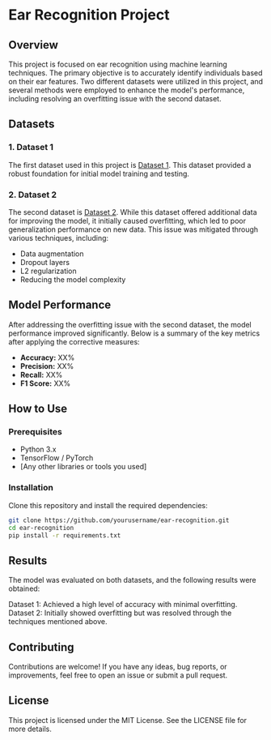 # Ear Recognition Project

## Overview
This project is focused on ear recognition using machine learning techniques. The primary objective is to accurately identify individuals based on their ear features. Two different datasets were utilized in this project, and several methods were employed to enhance the model's performance, including resolving an overfitting issue with the second dataset.

## Datasets

### 1. Dataset 1
The first dataset used in this project is [Dataset 1](https://www.kaggle.com/datasets/omarhatif/datasets-for-ear-detection-and-recognition?select=ear+recognition+datasets). This dataset provided a robust foundation for initial model training and testing.

### 2. Dataset 2
The second dataset is [Dataset 2](https://www.kaggle.com/datasets/coopermini/uerc2023?select=split). While this dataset offered additional data for improving the model, it initially caused overfitting, which led to poor generalization performance on new data. This issue was mitigated through various techniques, including:

- Data augmentation
- Dropout layers
- L2 regularization
- Reducing the model complexity

## Model Performance
After addressing the overfitting issue with the second dataset, the model performance improved significantly. Below is a summary of the key metrics after applying the corrective measures:

- **Accuracy:** XX%
- **Precision:** XX%
- **Recall:** XX%
- **F1 Score:** XX%

## How to Use

### Prerequisites
- Python 3.x
- TensorFlow / PyTorch
- [Any other libraries or tools you used]

### Installation
Clone this repository and install the required dependencies:

```bash
git clone https://github.com/yourusername/ear-recognition.git
cd ear-recognition
pip install -r requirements.txt
```
## Results

The model was evaluated on both datasets, and the following results were obtained:

Dataset 1: Achieved a high level of accuracy with minimal overfitting.
Dataset 2: Initially showed overfitting but was resolved through the techniques mentioned above.
## Contributing

Contributions are welcome! If you have any ideas, bug reports, or improvements, feel free to open an issue or submit a pull request.

## License

This project is licensed under the MIT License. See the LICENSE file for more details.
